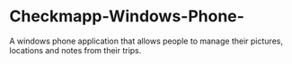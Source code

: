 # Checkmapp-Windows-Phone-
A windows phone application that allows people to manage their pictures, locations and notes from their trips.
